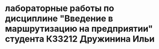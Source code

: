 # лабораторные работы по дисциплине "Введение в маршрутизацию на предприятии" студента К33212 Дружинина Ильи
